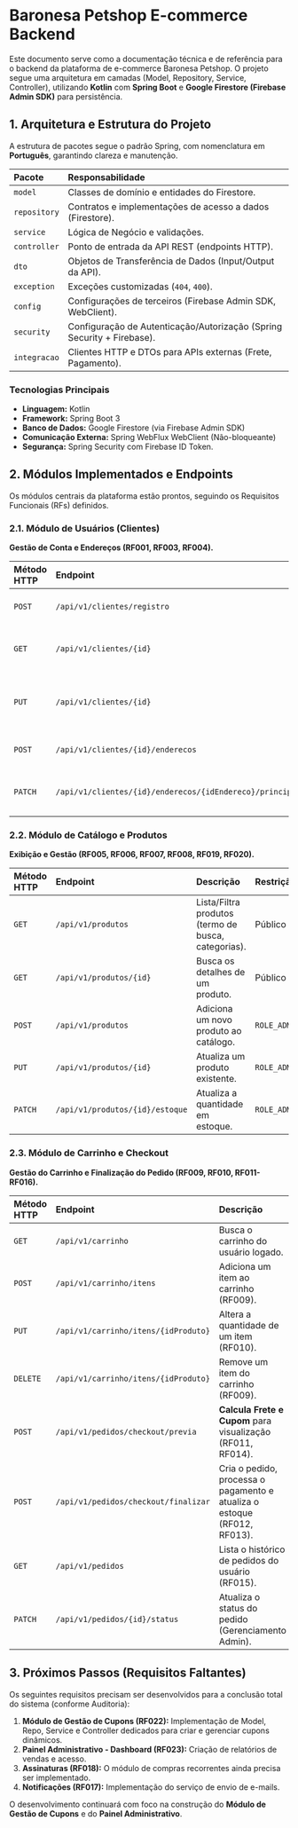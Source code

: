 # Baronesa Petshop E-commerce Backend

Este documento serve como a documentação técnica e de referência para o backend da plataforma de e-commerce Baronesa Petshop.
O projeto segue uma arquitetura em camadas (Model, Repository, Service, Controller), utilizando **Kotlin** com **Spring Boot** e **Google Firestore (Firebase Admin SDK)** para persistência.

## 1. Arquitetura e Estrutura do Projeto

A estrutura de pacotes segue o padrão Spring, com nomenclatura em **Português**, garantindo clareza e manutenção.

| Pacote | Responsabilidade |
| :--- | :--- |
| `model` | Classes de domínio e entidades do Firestore. |
| `repository` | Contratos e implementações de acesso a dados (Firestore). |
| `service` | Lógica de Negócio e validações. |
| `controller` | Ponto de entrada da API REST (endpoints HTTP). |
| `dto` | Objetos de Transferência de Dados (Input/Output da API). |
| `exception` | Exceções customizadas (`404`, `400`). |
| `config` | Configurações de terceiros (Firebase Admin SDK, WebClient). |
| `security` | Configuração de Autenticação/Autorização (Spring Security + Firebase). |
| `integracao` | Clientes HTTP e DTOs para APIs externas (Frete, Pagamento). |

### Tecnologias Principais

* **Linguagem:** Kotlin
* **Framework:** Spring Boot 3
* **Banco de Dados:** Google Firestore (via Firebase Admin SDK)
* **Comunicação Externa:** Spring WebFlux WebClient (Não-bloqueante)
* **Segurança:** Spring Security com Firebase ID Token.

## 2. Módulos Implementados e Endpoints

Os módulos centrais da plataforma estão prontos, seguindo os Requisitos Funcionais (RFs) definidos.

### 2.1. Módulo de Usuários (Clientes)

**Gestão de Conta e Endereços (RF001, RF003, RF004).**

| Método HTTP | Endpoint | Descrição | Restrição |
| :--- | :--- | :--- | :--- |
| `POST` | `/api/v1/clientes/registro` | **Registro de Novo Cliente.** | Público |
| `GET` | `/api/v1/clientes/{id}` | Busca os dados cadastrais do cliente. | Autenticado |
| `PUT` | `/api/v1/clientes/{id}` | Atualiza nome, e-mail e telefone do cliente. | Autenticado |
| `POST` | `/api/v1/clientes/{id}/enderecos` | Adiciona um novo endereço. | Autenticado |
| `PATCH` | `/api/v1/clientes/{id}/enderecos/{idEndereco}/principal` | Define um endereço como principal. | Autenticado |

### 2.2. Módulo de Catálogo e Produtos

**Exibição e Gestão (RF005, RF006, RF007, RF008, RF019, RF020).**

| Método HTTP | Endpoint | Descrição | Restrição |
| :--- | :--- | :--- | :--- |
| `GET` | `/api/v1/produtos` | Lista/Filtra produtos (termo de busca, categorias). | Público |
| `GET` | `/api/v1/produtos/{id}` | Busca os detalhes de um produto. | Público |
| `POST` | `/api/v1/produtos` | Adiciona um novo produto ao catálogo. | `ROLE_ADMIN` |
| `PUT` | `/api/v1/produtos/{id}` | Atualiza um produto existente. | `ROLE_ADMIN` |
| `PATCH`| `/api/v1/produtos/{id}/estoque`| Atualiza a quantidade em estoque. | `ROLE_ADMIN` |

### 2.3. Módulo de Carrinho e Checkout

**Gestão do Carrinho e Finalização do Pedido (RF009, RF010, RF011-RF016).**

| Método HTTP | Endpoint | Descrição | Restrição |
| :--- | :--- | :--- | :--- |
| `GET` | `/api/v1/carrinho` | Busca o carrinho do usuário logado. | Autenticado |
| `POST`| `/api/v1/carrinho/itens`| Adiciona um item ao carrinho (RF009). | Autenticado |
| `PUT` | `/api/v1/carrinho/itens/{idProduto}` | Altera a quantidade de um item (RF010). | Autenticado |
| `DELETE`| `/api/v1/carrinho/itens/{idProduto}` | Remove um item do carrinho (RF009). | Autenticado |
| `POST` | `/api/v1/pedidos/checkout/previa` | **Calcula Frete e Cupom** para visualização (RF011, RF014). | Autenticado |
| `POST` | `/api/v1/pedidos/checkout/finalizar` | Cria o pedido, processa o pagamento e atualiza o estoque (RF012, RF013). | Autenticado |
| `GET` | `/api/v1/pedidos` | Lista o histórico de pedidos do usuário (RF015). | Autenticado |
| `PATCH`| `/api/v1/pedidos/{id}/status` | Atualiza o status do pedido (Gerenciamento Admin). | `ROLE_ADMIN` |

## 3. Próximos Passos (Requisitos Faltantes)

Os seguintes requisitos precisam ser desenvolvidos para a conclusão total do sistema (conforme Auditoria):

1.  **Módulo de Gestão de Cupons (RF022):** Implementação de Model, Repo, Service e Controller dedicados para criar e gerenciar cupons dinâmicos.
2.  **Painel Administrativo - Dashboard (RF023):** Criação de relatórios de vendas e acesso.
3.  **Assinaturas (RF018):** O módulo de compras recorrentes ainda precisa ser implementado.
4.  **Notificações (RF017):** Implementação do serviço de envio de e-mails.

O desenvolvimento continuará com foco na construção do **Módulo de Gestão de Cupons** e do **Painel Administrativo**.